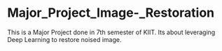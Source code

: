 # Major_Project_Image-_Restoration
This is a Major Project done in 7th semester of KIIT. Its about leveraging Deep Learning to restore noised image.
